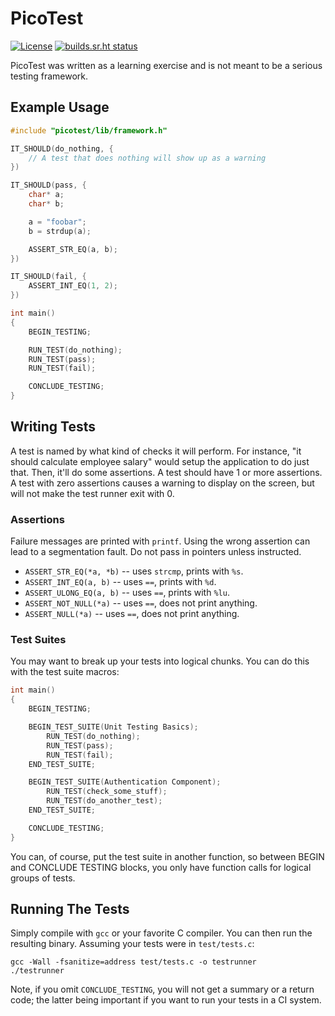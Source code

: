 # PicoTest

[![License](https://img.shields.io/badge/License-AGPL--3.0--or--later-teal)](https://choosealicense.com/licenses/agpl-3.0/)
[![builds.sr.ht status](https://builds.sr.ht/~ancarda/picotest.svg)](https://builds.sr.ht/~ancarda/picotest)

PicoTest was written as a learning exercise and is not meant to be a serious
testing framework.

## Example Usage

```c
#include "picotest/lib/framework.h"

IT_SHOULD(do_nothing, {
    // A test that does nothing will show up as a warning
})

IT_SHOULD(pass, {
    char* a;
    char* b;

    a = "foobar";
    b = strdup(a);

    ASSERT_STR_EQ(a, b);
})

IT_SHOULD(fail, {
    ASSERT_INT_EQ(1, 2);
})

int main()
{
    BEGIN_TESTING;

    RUN_TEST(do_nothing);
    RUN_TEST(pass);
    RUN_TEST(fail);

    CONCLUDE_TESTING;
}
```

## Writing Tests

A test is named by what kind of checks it will perform. For instance, "it
should calculate employee salary" would setup the application to do just that.
Then, it'll do some assertions. A test should have 1 or more assertions. A
test with zero assertions causes a warning to display on the screen, but will
not make the test runner exit with 0.

### Assertions

Failure messages are printed with `printf`. Using the wrong assertion can lead
to a segmentation fault. Do not pass in pointers unless instructed.

 * `ASSERT_STR_EQ(*a, *b)` -- uses `strcmp`, prints with `%s`.
 * `ASSERT_INT_EQ(a, b)`   -- uses `==`, prints with `%d`.
 * `ASSERT_ULONG_EQ(a, b)` -- uses `==`, prints with `%lu`.
 * `ASSERT_NOT_NULL(*a)`   -- uses `==`, does not print anything.
 * `ASSERT_NULL(*a)`       -- uses `==`, does not print anything.

### Test Suites

You may want to break up your tests into logical chunks. You can do this with
the test suite macros:

```c
int main()
{
    BEGIN_TESTING;

    BEGIN_TEST_SUITE(Unit Testing Basics);
        RUN_TEST(do_nothing);
        RUN_TEST(pass);
        RUN_TEST(fail);
    END_TEST_SUITE;

    BEGIN_TEST_SUITE(Authentication Component);
        RUN_TEST(check_some_stuff);
        RUN_TEST(do_another_test);
    END_TEST_SUITE;

    CONCLUDE_TESTING;
}
```

You can, of course, put the test suite in another function, so between BEGIN
and CONCLUDE TESTING blocks, you only have function calls for logical groups
of tests.

## Running The Tests

Simply compile with `gcc` or your favorite C compiler. You can then run the
resulting binary. Assuming your tests were in `test/tests.c`:

    gcc -Wall -fsanitize=address test/tests.c -o testrunner
    ./testrunner

Note, if you omit `CONCLUDE_TESTING`, you will not get a summary or a return
code; the latter being important if you want to run your tests in a CI system.
